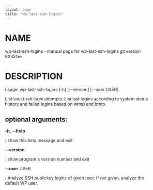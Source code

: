 ```yaml
---
layout: page
title: "wp-last-ssh-logins"
---
```



NAME
====

wp-last-ssh-logins - manual page for wp-last-ssh-logins git version
8235fae

DESCRIPTION
===========

usage: wp-last-ssh-logins \[-h\] \[\--version\] \[\--user USER\]

List latest ssh login attempts. List last logins according to system
status history and failed logins based on wtmp and btmp.

optional arguments:
-------------------

**-h**, **\--help**

:   show this help message and exit

**\--version**

:   show program\'s version number and exit

**\--user** USER

:   Analyze SSH publickey logins of given user. If not given, analyze
    the default WP user.
